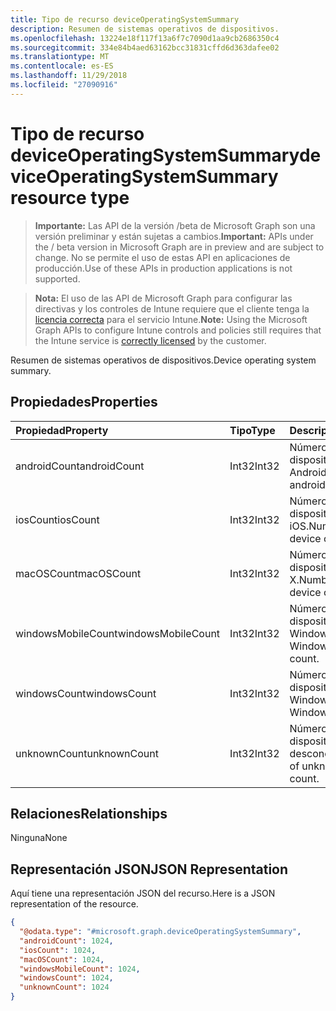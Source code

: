 ```yaml
---
title: Tipo de recurso deviceOperatingSystemSummary
description: Resumen de sistemas operativos de dispositivos.
ms.openlocfilehash: 13224e18f117f13a6f7c7090d1aa9cb2686350c4
ms.sourcegitcommit: 334e84b4aed63162bcc31831cffd6d363dafee02
ms.translationtype: MT
ms.contentlocale: es-ES
ms.lasthandoff: 11/29/2018
ms.locfileid: "27090916"
---
```

# <a name="deviceoperatingsystemsummary-resource-type"></a><span data-ttu-id="53478-103">Tipo de recurso deviceOperatingSystemSummary</span><span class="sxs-lookup"><span data-stu-id="53478-103">deviceOperatingSystemSummary resource type</span></span>

> <span data-ttu-id="53478-104">**Importante:** Las API de la versión /beta de Microsoft Graph son una versión preliminar y están sujetas a cambios.</span><span class="sxs-lookup"><span data-stu-id="53478-104">**Important:** APIs under the / beta version in Microsoft Graph are in preview and are subject to change.</span></span> <span data-ttu-id="53478-105">No se permite el uso de estas API en aplicaciones de producción.</span><span class="sxs-lookup"><span data-stu-id="53478-105">Use of these APIs in production applications is not supported.</span></span>

> <span data-ttu-id="53478-106">**Nota:** El uso de las API de Microsoft Graph para configurar las directivas y los controles de Intune requiere que el cliente tenga la [licencia correcta](https://go.microsoft.com/fwlink/?linkid=839381) para el servicio Intune.</span><span class="sxs-lookup"><span data-stu-id="53478-106">**Note:** Using the Microsoft Graph APIs to configure Intune controls and policies still requires that the Intune service is [correctly licensed](https://go.microsoft.com/fwlink/?linkid=839381) by the customer.</span></span>

<span data-ttu-id="53478-107">Resumen de sistemas operativos de dispositivos.</span><span class="sxs-lookup"><span data-stu-id="53478-107">Device operating system summary.</span></span>
## <a name="properties"></a><span data-ttu-id="53478-108">Propiedades</span><span class="sxs-lookup"><span data-stu-id="53478-108">Properties</span></span>
|<span data-ttu-id="53478-109">Propiedad</span><span class="sxs-lookup"><span data-stu-id="53478-109">Property</span></span>|<span data-ttu-id="53478-110">Tipo</span><span class="sxs-lookup"><span data-stu-id="53478-110">Type</span></span>|<span data-ttu-id="53478-111">Descripción</span><span class="sxs-lookup"><span data-stu-id="53478-111">Description</span></span>|
|:---|:---|:---|
|<span data-ttu-id="53478-112">androidCount</span><span class="sxs-lookup"><span data-stu-id="53478-112">androidCount</span></span>|<span data-ttu-id="53478-113">Int32</span><span class="sxs-lookup"><span data-stu-id="53478-113">Int32</span></span>|<span data-ttu-id="53478-114">Número del recuento de dispositivos Android.</span><span class="sxs-lookup"><span data-stu-id="53478-114">Number of android device count.</span></span>|
|<span data-ttu-id="53478-115">iosCount</span><span class="sxs-lookup"><span data-stu-id="53478-115">iosCount</span></span>|<span data-ttu-id="53478-116">Int32</span><span class="sxs-lookup"><span data-stu-id="53478-116">Int32</span></span>|<span data-ttu-id="53478-117">Número del recuento de dispositivos iOS.</span><span class="sxs-lookup"><span data-stu-id="53478-117">Number of iOS device count.</span></span>|
|<span data-ttu-id="53478-118">macOSCount</span><span class="sxs-lookup"><span data-stu-id="53478-118">macOSCount</span></span>|<span data-ttu-id="53478-119">Int32</span><span class="sxs-lookup"><span data-stu-id="53478-119">Int32</span></span>|<span data-ttu-id="53478-120">Número del recuento de dispositivos Mac OS X.</span><span class="sxs-lookup"><span data-stu-id="53478-120">Number of Mac OS X device count.</span></span>|
|<span data-ttu-id="53478-121">windowsMobileCount</span><span class="sxs-lookup"><span data-stu-id="53478-121">windowsMobileCount</span></span>|<span data-ttu-id="53478-122">Int32</span><span class="sxs-lookup"><span data-stu-id="53478-122">Int32</span></span>|<span data-ttu-id="53478-123">Número del recuento de dispositivos móviles Windows.</span><span class="sxs-lookup"><span data-stu-id="53478-123">Number of Windows mobile device count.</span></span>|
|<span data-ttu-id="53478-124">windowsCount</span><span class="sxs-lookup"><span data-stu-id="53478-124">windowsCount</span></span>|<span data-ttu-id="53478-125">Int32</span><span class="sxs-lookup"><span data-stu-id="53478-125">Int32</span></span>|<span data-ttu-id="53478-126">Número del recuento de dispositivos Windows.</span><span class="sxs-lookup"><span data-stu-id="53478-126">Number of Windows device count.</span></span>|
|<span data-ttu-id="53478-127">unknownCount</span><span class="sxs-lookup"><span data-stu-id="53478-127">unknownCount</span></span>|<span data-ttu-id="53478-128">Int32</span><span class="sxs-lookup"><span data-stu-id="53478-128">Int32</span></span>|<span data-ttu-id="53478-129">Número del recuento de dispositivos desconocidos.</span><span class="sxs-lookup"><span data-stu-id="53478-129">Number of unknown device count.</span></span>|

## <a name="relationships"></a><span data-ttu-id="53478-130">Relaciones</span><span class="sxs-lookup"><span data-stu-id="53478-130">Relationships</span></span>
<span data-ttu-id="53478-131">Ninguna</span><span class="sxs-lookup"><span data-stu-id="53478-131">None</span></span>
## <a name="json-representation"></a><span data-ttu-id="53478-132">Representación JSON</span><span class="sxs-lookup"><span data-stu-id="53478-132">JSON Representation</span></span>
<span data-ttu-id="53478-133">Aquí tiene una representación JSON del recurso.</span><span class="sxs-lookup"><span data-stu-id="53478-133">Here is a JSON representation of the resource.</span></span>
<!-- {
  "blockType": "resource",
  "@odata.type": "microsoft.graph.deviceOperatingSystemSummary"
}
-->
``` json
{
  "@odata.type": "#microsoft.graph.deviceOperatingSystemSummary",
  "androidCount": 1024,
  "iosCount": 1024,
  "macOSCount": 1024,
  "windowsMobileCount": 1024,
  "windowsCount": 1024,
  "unknownCount": 1024
}
```






